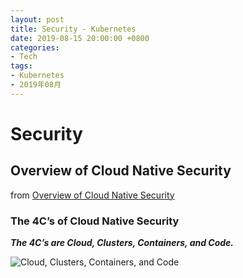 ```yaml
---
layout: post
title: Security - Kubernetes
date: 2019-08-15 20:00:00 +0800
categories:
- Tech
tags:
- Kubernetes
- 2019年08月
---
```


# Security

## Overview of Cloud Native Security

from [Overview of Cloud Native Security](https://kubernetes.io/docs/concepts/security/overview/)

### The 4C’s of Cloud Native Security

***The 4C’s are Cloud, Clusters, Containers, and Code.***

![Cloud, Clusters, Containers, and Code](https://d33wubrfki0l68.cloudfront.net/50846f7aa12f39c374f4e5ace769efe26a92f7d7/8fe83/images/docs/4c.png)

